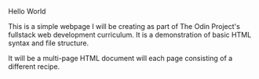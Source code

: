 Hello World

This is a simple webpage I will be creating as part of The Odin Project's fullstack web development curriculum. It is a demonstration of basic HTML syntax and file structure.

It will be a multi-page HTML document will each page consisting of a different recipe.
